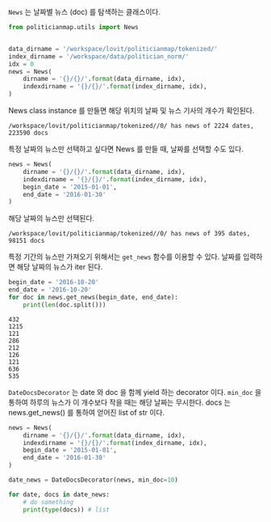 `News` 는 날짜별 뉴스 (doc) 를 탐색하는 클래스이다.

```python
from politicianmap.utils import News


data_dirname = '/workspace/lovit/politicianmap/tokenized/'
index_dirname = '/workspace/data/politician_norm/'
idx = 0
news = News(
    dirname = '{}/{}/'.format(data_dirname, idx),
    indexdirname = '{}/{}/'.format(index_dirname, idx),
)
```

News class instance 를 만들면 해당 위치의 날짜 및 뉴스 기사의 개수가 확인된다.

```
/workspace/lovit/politicianmap/tokenized//0/ has news of 2224 dates, 223590 docs
```

특정 날짜의 뉴스만 선택하고 싶다면 News 를 만들 때, 날짜를 선택할 수도 있다.

```python
news = News(
    dirname = '{}/{}/'.format(data_dirname, idx),
    indexdirname = '{}/{}/'.format(index_dirname, idx),
    begin_date = '2015-01-01',
    end_date = '2016-01-30'
)
```

해당 날짜의 뉴스만 선택된다.

```
/workspace/lovit/politicianmap/tokenized//0/ has news of 395 dates, 98151 docs
```

특정 기간의 뉴스만 가져오기 위해서는 `get_news` 함수를 이용할 수 있다.
날짜를 입력하면 해당 날짜의 뉴스가 iter 된다.

```python
begin_date = '2016-10-20'
end_date = '2016-10-20'
for doc in news.get_news(begin_date, end_date):
    print(len(doc.split()))
```

```
432
1215
121
286
212
126
121
636
535
```

`DateDocsDecorator` 는 date 와 doc 을 함께 yield 하는 decorator 이다.
`min_doc` 을 통하여 하루의 뉴스가 이 개수보다 작을 때는 해당 날짜는 무시한다.
docs 는 news.get_news() 를 통하여 얻어진 list of str 이다.

```python
news = News(
    dirname = '{}/{}/'.format(data_dirname, idx),
    indexdirname = '{}/{}/'.format(index_dirname, idx),
    begin_date = '2015-01-01',
    end_date = '2016-01-30'
)

date_news = DateDocsDecorator(news, min_doc=10)

for date, docs in date_news:
    # do something
    print(type(docs)) # list
```
